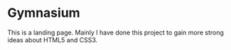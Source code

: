 # Gymnasium
This is a landing page. Mainly I have done this project to gain more strong ideas about HTML5 and CSS3.
